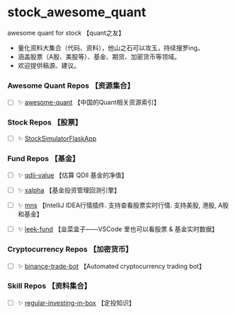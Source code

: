 # stock_awesome_quant
awesome quant for stock 【quant之友】
- 量化资料大集合（代码、资料），他山之石可以攻玉，持续搜罗ing。
- 涵盖股票（A股、美股等）、基金、期货、加密货币等领域。
- 欢迎提供稿源、建议。


### Awesome Quant Repos 【资源集合】
- [ ] ✨ [awesome-quant](https://github.com/thuquant/awesome-quant) 【中国的Quant相关资源索引】



### Stock Repos 【股票】
- [ ] ✨ [StockSimulatorFlaskApp](https://github.com/ZhijingEu/StockSimulatorFlaskApp)



### Fund Repos 【基金】
- [ ] ✨ [qdii-value](https://github.com/xiaopc/qdii-value) 【估算 QDII 基金的净值】

- [ ] ✨ [xalpha](https://github.com/refraction-ray/xalpha) 【基金投资管理回测引擎】

- [ ] ✨ [mns](https://github.com/bytebeats/mns) 【IntelliJ IDEA行情插件. 支持查看股票实时行情. 支持美股, 港股, A股和基金】

- [ ] ✨ [leek-fund](https://github.com/LeekHub/leek-fund) 【韭菜盒子——VSCode 里也可以看股票 & 基金实时数据】



### Cryptocurrency Repos 【加密货币】
- [ ] ✨ [binance-trade-bot](https://github.com/edeng23/binance-trade-bot) 【Automated cryptocurrency trading bot】



### Skill Repos 【资料集合】
- [ ] ✨ [regular-investing-in-box](https://github.com/xiaolai/regular-investing-in-box) 【定投知识】
